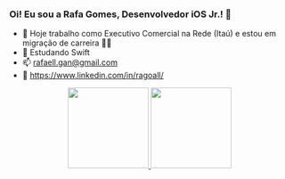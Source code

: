 ### Oi! Eu sou a Rafa Gomes, Desenvolvedor iOS Jr.! 📱

- 🔭 Hoje trabalho como Executivo Comercial na Rede (Itaú) e estou em migração de carreira 🤩🤩
- 🌱 Estudando Swift 
- 📫 rafaell.gan@gmail.com
- 👔 https://www.linkedin.com/in/ragoall/

<div align="center">
  <a href="https://github.com/rafallgo">
  <img height="145em" src="https://github-readme-stats.vercel.app/api?username=rafallgo&show_icons=true&theme=dark&include_all_commits=true&count_private=true"/>
  <img height="145em" src="https://github-readme-stats.vercel.app/api/top-langs/?username=rafallgo&layout=compact&langs_count=7&theme=dark"/>
</div>
